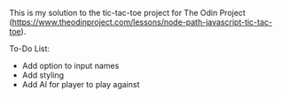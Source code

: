 This is my solution to the tic-tac-toe project for The Odin Project (https://www.theodinproject.com/lessons/node-path-javascript-tic-tac-toe).

To-Do List:

- Add option to input names
- Add styling
- Add AI for player to play against